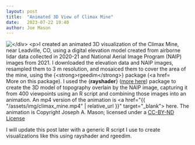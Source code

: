 ```yaml
---
layout: post
title:  "Animated 3D View of Climax Mine"
date:   2023-07-22 19:40
author: Joe Mason
---
```


<div class="col"><img src="{{ "/assets/img/Climax_Mine.jpeg" | relative_url }}" class="img-responsive" alt="</div>

I created an animated 3D visualization of the Climax Mine, near Leadville, CO, using a digital elevation model created from airborne lidar data collected in 2020-21 and National Aerial Image Program (NAIP) images from 2021. I downloaded the elevation data and NAIP images, resampled them to 3 m resolution, and mosaiced them to cover the area of the mine, using the {**rgeedim**} package (<a href="https://github.com/brownag/rgeedim" target="_blank">More on this package</a>). I used the {**rayshader**} (<a href="https://www.rayshader.com/" target="_blank">more here</a>) package to create the 3D model of topography overlain by the NAIP image, capturing it from 400 viewpoints using an R script and combining those images into an animation. An mp4 version of the animation is <a href="{{ "/assets/img/climax_mine.mp4" | relative_url }}" target="_blank"> here</a>. The animation is Copyright Joseph A. Mason; licensed under a <a href="https://creativecommons.org/licenses/by-nd/4.0/">CC-BY-ND License</a> 

I will update this post later with a generic R script I use to create visualizations like this using rayshader and rgeedim.
